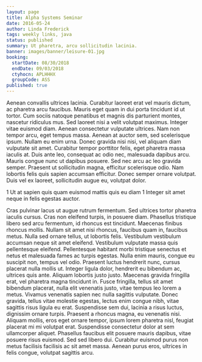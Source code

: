 ```yaml
---
layout: page
title: Alpha Systems Seminar
date: 2016-05-24
author: Linda Frederick
tags: weekly links, java
status: published
summary: Ut pharetra, arcu sollicitudin lacinia.
banner: images/banner/leisure-01.jpg
booking:
  startDate: 08/30/2018
  endDate: 09/03/2018
  ctyhocn: APLHHHX
  groupCode: ASS
published: true
---
```

Aenean convallis ultrices lacinia. Curabitur laoreet erat vel mauris dictum, ac pharetra arcu faucibus. Mauris eget quam in dui porta tincidunt id ut tortor. Cum sociis natoque penatibus et magnis dis parturient montes, nascetur ridiculus mus. Sed laoreet nisi a velit volutpat maximus. Integer vitae euismod diam. Aenean consectetur vulputate ultrices. Nam non tempor arcu, eget tempus massa.
Aenean at auctor sem, sed scelerisque ipsum. Nullam eu enim urna. Donec gravida nisi nisi, vel aliquam diam vulputate sit amet. Curabitur tempor porttitor felis, eget pharetra massa iaculis at. Duis ante leo, consequat ac odio nec, malesuada dapibus arcu. Mauris congue nunc ut dapibus posuere. Sed nec arcu ac leo gravida semper. Praesent ut sollicitudin magna, efficitur scelerisque odio. Nam lobortis felis quis sapien accumsan efficitur. Donec semper ornare volutpat. Duis vel ex laoreet, sollicitudin augue eu, volutpat dolor.

1 Ut at sapien quis quam euismod mattis quis eu diam
1 Integer sit amet neque in felis egestas auctor.

Cras pulvinar lacus ut augue rutrum fermentum. Sed ultrices tortor pharetra iaculis cursus. Cras non eleifend turpis, in posuere diam. Phasellus tristique libero sed arcu fermentum, id rhoncus est tincidunt. Maecenas finibus rhoncus mollis. Nullam sit amet nisi rhoncus, faucibus quam in, faucibus metus. Nulla sed ornare tellus, ut lobortis felis. Vestibulum vestibulum accumsan neque sit amet eleifend. Vestibulum vulputate massa quis pellentesque eleifend. Pellentesque habitant morbi tristique senectus et netus et malesuada fames ac turpis egestas. Nulla enim mauris, congue eu suscipit non, tempus vel odio.
Praesent luctus hendrerit nunc, cursus placerat nulla mollis ut. Integer ligula dolor, hendrerit eu bibendum ac, ultrices quis ante. Aliquam lobortis justo justo. Maecenas gravida fringilla erat, vel pharetra magna tincidunt in. Fusce fringilla, tellus sit amet bibendum placerat, nulla elit venenatis justo, vitae tempus leo lorem a metus. Vivamus venenatis sapien nec nulla sagittis vulputate. Donec gravida, tellus vitae molestie egestas, lectus enim congue nibh, vitae sagittis risus ligula eu erat. Suspendisse sem dui, lacinia a risus luctus, dignissim ornare turpis. Praesent a rhoncus magna, eu venenatis nisi. Aliquam mollis, eros eget ornare tempor, ipsum lorem pharetra nisl, feugiat placerat mi mi volutpat erat. Suspendisse consectetur dolor at sem ullamcorper aliquet. Phasellus faucibus elit posuere mauris dapibus, vitae posuere risus euismod. Sed sed libero dui. Curabitur euismod purus non metus facilisis facilisis ac sit amet massa. Aenean purus eros, ultrices in felis congue, volutpat sagittis arcu.
